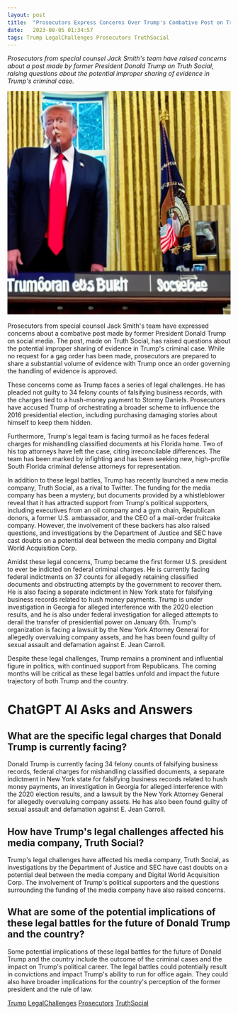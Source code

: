 ```yaml
---
layout: post
title:  "Prosecutors Express Concerns Over Trump's Combative Post on Truth Social"
date:   2023-08-05 01:34:57 
tags: Trump LegalChallenges Prosecutors TruthSocial
---
```

*Prosecutors from special counsel Jack Smith's team have raised concerns about a post made by former President Donald Trump on Truth Social, raising questions about the potential improper sharing of evidence in Trump's criminal case.*

![Trump, posting combative improper sharing of evidence on the social media that has Truth Social](/assets/d791debc-b363-4cbe-8e59-9f6067e0bd27.jpg "Prosecutors Express Concerns Over Trump's Combative Post on Truth Social")

Prosecutors from special counsel Jack Smith's team have expressed concerns about a combative post made by former President Donald Trump on social media. The post, made on Truth Social, has raised questions about the potential improper sharing of evidence in Trump's criminal case. While no request for a gag order has been made, prosecutors are prepared to share a substantial volume of evidence with Trump once an order governing the handling of evidence is approved.

These concerns come as Trump faces a series of legal challenges. He has pleaded not guilty to 34 felony counts of falsifying business records, with the charges tied to a hush-money payment to Stormy Daniels. Prosecutors have accused Trump of orchestrating a broader scheme to influence the 2016 presidential election, including purchasing damaging stories about himself to keep them hidden.

Furthermore, Trump's legal team is facing turmoil as he faces federal charges for mishandling classified documents at his Florida home. Two of his top attorneys have left the case, citing irreconcilable differences. The team has been marked by infighting and has been seeking new, high-profile South Florida criminal defense attorneys for representation.

In addition to these legal battles, Trump has recently launched a new media company, Truth Social, as a rival to Twitter. The funding for the media company has been a mystery, but documents provided by a whistleblower reveal that it has attracted support from Trump's political supporters, including executives from an oil company and a gym chain, Republican donors, a former U.S. ambassador, and the CEO of a mail-order fruitcake company. However, the involvement of these backers has also raised questions, and investigations by the Department of Justice and SEC have cast doubts on a potential deal between the media company and Digital World Acquisition Corp.

Amidst these legal concerns, Trump became the first former U.S. president to ever be indicted on federal criminal charges. He is currently facing federal indictments on 37 counts for allegedly retaining classified documents and obstructing attempts by the government to recover them. He is also facing a separate indictment in New York state for falsifying business records related to hush money payments. Trump is under investigation in Georgia for alleged interference with the 2020 election results, and he is also under federal investigation for alleged attempts to derail the transfer of presidential power on January 6th. Trump's organization is facing a lawsuit by the New York Attorney General for allegedly overvaluing company assets, and he has been found guilty of sexual assault and defamation against E. Jean Carroll.

Despite these legal challenges, Trump remains a prominent and influential figure in politics, with continued support from Republicans. The coming months will be critical as these legal battles unfold and impact the future trajectory of both Trump and the country.


# ChatGPT AI Asks and Answers
## What are the specific legal charges that Donald Trump is currently facing?
Donald Trump is currently facing 34 felony counts of falsifying business records, federal charges for mishandling classified documents, a separate indictment in New York state for falsifying business records related to hush money payments, an investigation in Georgia for alleged interference with the 2020 election results, and a lawsuit by the New York Attorney General for allegedly overvaluing company assets. He has also been found guilty of sexual assault and defamation against E. Jean Carroll.

## How have Trump's legal challenges affected his media company, Truth Social?
Trump's legal challenges have affected his media company, Truth Social, as investigations by the Department of Justice and SEC have cast doubts on a potential deal between the media company and Digital World Acquisition Corp. The involvement of Trump's political supporters and the questions surrounding the funding of the media company have also raised concerns.

## What are some of the potential implications of these legal battles for the future of Donald Trump and the country?
Some potential implications of these legal battles for the future of Donald Trump and the country include the outcome of the criminal cases and the impact on Trump's political career. The legal battles could potentially result in convictions and impact Trump's ability to run for office again. They could also have broader implications for the country's perception of the former president and the rule of law.


[Trump](/tags/Trump) [LegalChallenges](/tags/LegalChallenges) [Prosecutors](/tags/Prosecutors) [TruthSocial](/tags/TruthSocial)